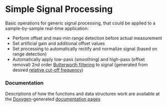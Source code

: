 # Simple Signal Processing

Basic operations for generic signal processing, that could be applied to a sample-by-sample real-time application:

- Perform offset and max-min range detection before actual measurement
- Set artificial gain and additional offset values
- Set processing to automatically rectify and normalize signal (based on range detection)
- Automatically apply low-pass (smoothing) and high-pass (offset removal) 2nd order [Butterworth filtering](https://en.wikipedia.org/wiki/Butterworth_filter) to signal (generated from desired [relative cut-off frequency](https://en.wikipedia.org/wiki/Digital_filter))

### Documentation

Descriptions of how the functions and data structures work are available at the [Doxygen](http://www.stack.nl/~dimitri/doxygen/index.html)-generated [documentation pages](https://AeroTechLab.github.io/Simple-Signal-Processing/signal__processing_8h.html)

